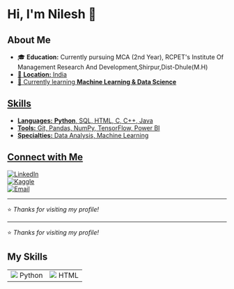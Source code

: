 
<h1>Hi, I'm Nilesh 👋</h1>

<h2>About Me</h2>
<ul>
  <li>🎓 <strong>Education:</strong> Currently pursuing MCA (2nd Year), RCPET's Institute Of Management Research And Development,Shirpur,Dist-Dhule(M.H)<a href="http://www.rcpimrd.ac.in/"></li>
  <li>📍 <strong>Location:</strong> India</li>
  <li>🌱 Currently learning <strong>Machine Learning & Data Science</strong></li>
</ul>

<h2>Skills</h2>
<ul>
  <li><strong>Languages:</strong> <strong>Python</strong>, SQL, HTML, C, C++, Java</li>
  <li><strong>Tools:</strong> Git, Pandas, NumPy, TensorFlow, Power BI</li>
  <li><strong>Specialties:</strong> Data Analysis, Machine Learning</li>
</ul>

<h2>Connect with Me</h2>
<p>
  <a href="https://linkedin.com/in/nilesh-kadam-61b857344">
    <img src="https://img.shields.io/badge/LinkedIn-blue" alt="LinkedIn">
  </a><br>
  <a href="[https://kaggle.com](https://www.kaggle.com/nilesh2042)">
    <img src="[https://img.shields.io/badge/Portfolio-website-green](https://www.google.com/imgres?q=kaggle%20img&imgurl=https%3A%2F%2Fmedia.geeksforgeeks.org%2Fwp-content%2Fuploads%2F20191111133858%2FHow-Should-a-Machine-Learning-Beginner-Get-Started-on-Kaggle.png&imgrefurl=https%3A%2F%2Fwww.geeksforgeeks.org%2Fmachine-learning%2Fhow-should-a-machine-learning-beginner-get-started-on-kaggle%2F&docid=S7QTytciDaqD9M&tbnid=rJcCp6oTwZLEsM&vet=12ahUKEwjzxsP3-oePAxXgzDgGHSEfAt4QM3oECBYQAA..i&w=1000&h=618&hcb=2&ved=2ahUKEwjzxsP3-oePAxXgzDgGHSEfAt4QM3oECBYQAA)" alt="Kaggle">
  </a><br>
  <a href="1.mail to:nileshkadam2042@gmail.com", href="2.mail to:nk2713706@gmail.com">
    <img src="https://img.shields.io/badge/Email-contact-red" alt="Email">
  </a>
</p>

<hr>
<p>⭐ <em>Thanks for visiting my profile!</em></p>


---
⭐ *Thanks for visiting my profile!*

<h2>My Skills</h2>
<table>
  <tr>
    <td><img src="https://img.icons8.com/color/48/python.png"/> Python</td>
    <td><img src="https://img.icons8.com/color/48/html-5.png"/> HTML</td>
  </tr>
</table>
